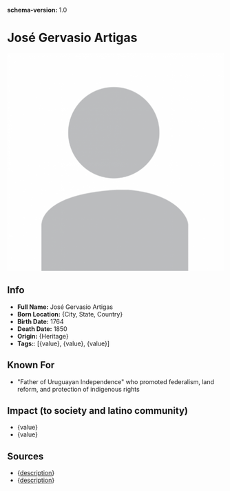 **schema-version:** 1.0
# José Gervasio Artigas

![image description](images/person-image-template.png)

## Info
- **Full Name:** José Gervasio Artigas
- **Born Location:** {City, State, Country}
- **Birth Date:** 1764
- **Death Date:** 1850
- **Origin:** {Heritage}  
- **Tags:**: [{value}, {value}, {value}]

## Known For
- "Father of Uruguayan Independence" who promoted federalism, land reform, and protection of indigenous rights

## Impact (to society and latino community)
- {value}
- {value}

## Sources
- {[description](link)}
- {[description](link)}